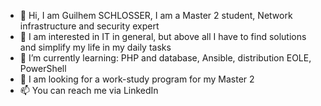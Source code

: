 - 👋 Hi, I am Guilhem SCHLOSSER, I am a Master 2 student, Network infrastructure and security expert
- 👀 I am interested in IT in general, but above all I have to find solutions and simplify my life in my daily tasks
- 🌱 I’m currently learning: PHP and database, Ansible, distribution EOLE, PowerShell
- 💞️ I am looking for a work-study program for my Master 2
- 📫 You can reach me via LinkedIn


<!---
geds3169/geds3169 is a ✨ special ✨ repository because its `README.md` (this file) appears on your GitHub profile.
You can click the Preview link to take a look at your changes.
--->
